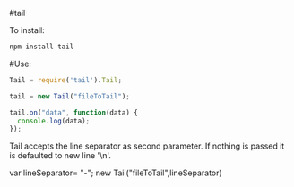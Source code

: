 #tail

To install:

```bash
npm install tail
```

#Use:
```javascript
Tail = require('tail').Tail;

tail = new Tail("fileToTail");

tail.on("data", function(data) {
  console.log(data);
});
````

Tail accepts the line separator as second parameter. If nothing is passed it is defaulted to new line '\n'.

var lineSeparator= "-";
new Tail("fileToTail",lineSeparator)
